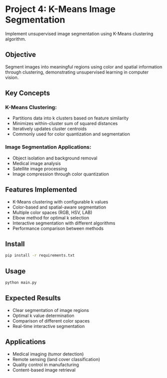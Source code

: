 # Project 4: K-Means Image Segmentation

Implement unsupervised image segmentation using K-Means clustering algorithm.

## Objective
Segment images into meaningful regions using color and spatial information through clustering, demonstrating unsupervised learning in computer vision.

## Key Concepts

### K-Means Clustering:
- Partitions data into k clusters based on feature similarity
- Minimizes within-cluster sum of squared distances
- Iteratively updates cluster centroids
- Commonly used for color quantization and segmentation

### Image Segmentation Applications:
- Object isolation and background removal
- Medical image analysis
- Satellite image processing
- Image compression through color quantization

## Features Implemented
- K-Means clustering with configurable k values
- Color-based and spatial-aware segmentation
- Multiple color spaces (RGB, HSV, LAB)
- Elbow method for optimal k selection
- Interactive segmentation with different algorithms
- Performance comparison between methods

## Install
```bash
pip install -r requirements.txt
```

## Usage
```bash
python main.py
```

## Expected Results
- Clear segmentation of image regions
- Optimal k value determination
- Comparison of different color spaces
- Real-time interactive segmentation

## Applications
- Medical imaging (tumor detection)
- Remote sensing (land cover classification)
- Quality control in manufacturing
- Content-based image retrieval
